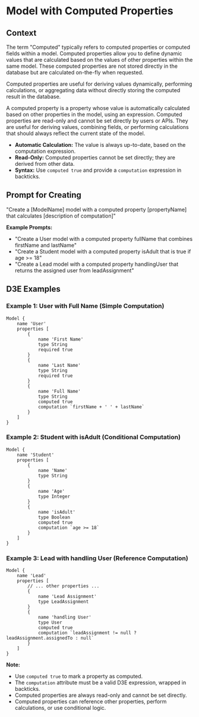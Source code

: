 # Model with Computed Properties

## Context 

The term "Computed" typically refers to computed properties or computed fields within a model. Computed properties allow you to define dynamic values that are calculated based on the values of other properties within the same model. These computed properties are not stored directly in the database but are calculated on-the-fly when requested.

Computed properties are useful for deriving values dynamically, performing calculations, or aggregating data without directly storing the computed result in the database.

A computed property is a property whose value is automatically calculated based on other properties in the model, using an expression. Computed properties are read-only and cannot be set directly by users or APIs. They are useful for deriving values, combining fields, or performing calculations that should always reflect the current state of the model.

- **Automatic Calculation:** The value is always up-to-date, based on the computation expression.
- **Read-Only:** Computed properties cannot be set directly; they are derived from other data.
- **Syntax:** Use `computed true` and provide a `computation` expression in backticks.

## Prompt for Creating

"Create a [ModelName] model with a computed property [propertyName] that calculates [description of computation]"

**Example Prompts:**

- "Create a User model with a computed property fullName that combines firstName and lastName"
- "Create a Student model with a computed property isAdult that is true if age >= 18"
- "Create a Lead model with a computed property handlingUser that returns the assigned user from leadAssignment"

## D3E Examples

### Example 1: User with Full Name (Simple Computation)

```d3e
Model {
    name 'User'
    properties [
        {
            name 'First Name'
            type String
            required true
        }
        {
            name 'Last Name'
            type String
            required true
        }
        {
            name 'Full Name'
            type String
            computed true
            computation `firstName + ' ' + lastName`
        }
    ]
}
```

### Example 2: Student with isAdult (Conditional Computation)

```d3e
Model {
    name 'Student'
    properties [
        {
            name 'Name'
            type String
        }
        {
            name 'Age'
            type Integer
        }
        {
            name 'isAdult'
            type Boolean
            computed true
            computation `age >= 18`
        }
    ]
}
```

### Example 3: Lead with handling User (Reference Computation)

```d3e
Model {
    name 'Lead'
    properties [
        // ... other properties ...
        {
            name 'Lead Assignment'
            type LeadAssignment
        }
        {
            name 'handling User'
            type User
            computed true
            computation `leadAssignment != null ? leadAssignment.assignedTo : null`
        }
    ]
}
```

**Note:**

- Use `computed true` to mark a property as computed.
- The `computation` attribute must be a valid D3E expression, wrapped in backticks.
- Computed properties are always read-only and cannot be set directly.
- Computed properties can reference other properties, perform calculations, or use conditional logic.
